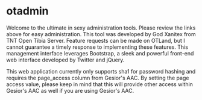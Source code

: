 otadmin
=======

Welcome to the ultimate in sexy administration tools. Please review the links above for easy administration.  This tool was developed by God Xanitex from TNT Open Tibia Server. Feature requests can be made on OTLand, but I cannot guarantee a timely response to implementing these features. This management interface leverages Bootstrap, a sleek and powerful front-end web interface developed by Twitter and jQuery.

This web application currently only supports sha1 for password hashing and requires the page_access column from Gesior's AAC. By setting the page access value, please keep in mind that this will provide other access within Gesior's AAC as well if you are using Gesior's AAC.
